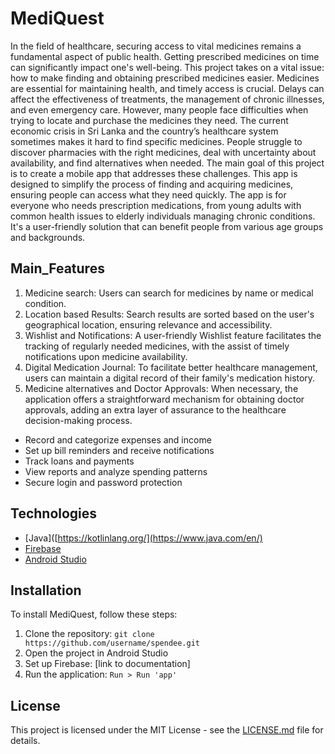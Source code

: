 # MediQuest

In the field of healthcare, securing access to vital medicines remains a fundamental aspect of public health. Getting prescribed medicines on time can significantly impact one's well-being. This project takes on a vital issue: how to make finding and obtaining prescribed medicines easier.
Medicines are essential for maintaining health, and timely access is crucial. Delays can affect the effectiveness of treatments, the management of chronic illnesses, and even emergency care. However, many people face difficulties when trying to locate and purchase the medicines they need. The current economic crisis in Sri Lanka and the country’s healthcare system sometimes makes it hard to find specific medicines. People struggle to discover pharmacies with the right medicines, deal with uncertainty about availability, and find alternatives when needed.
The main goal of this project is to create a mobile app that addresses these challenges. This app is designed to simplify the process of finding and acquiring medicines, ensuring people can access what they need quickly. The app is for everyone who needs prescription medications, from young adults with common health issues to elderly individuals managing chronic conditions. It's a user-friendly solution that can benefit people from various age groups and backgrounds.


## Main_Features
1. Medicine search: Users can search for medicines by name or medical condition.
2. Location based Results: Search results are sorted based on the user's geographical location, ensuring relevance and accessibility.
3. Wishlist and Notifications: A user-friendly Wishlist feature facilitates the tracking of regularly needed medicines, with the assist of timely notifications upon medicine availability.
4. Digital Medication Journal: To facilitate better healthcare management, users can maintain a digital record of their family's medication history.
5. Medicine alternatives and Doctor Approvals: When necessary, the application offers a straightforward mechanism for obtaining doctor approvals, adding an extra layer of assurance to the healthcare decision-making process.

- Record and categorize expenses and income
- Set up bill reminders and receive notifications
- Track loans and payments
- View reports and analyze spending patterns
- Secure login and password protection

## Technologies

- [Java]([https://kotlinlang.org/](https://www.java.com/en/)
- [Firebase](https://firebase.google.com/)
- [Android Studio](https://developer.android.com/studio)

## Installation

To install MediQuest, follow these steps:

1. Clone the repository: `git clone https://github.com/username/spendee.git`
2. Open the project in Android Studio
3. Set up Firebase: [link to documentation]
4. Run the application: `Run > Run 'app'`


## License

This project is licensed under the MIT License - see the [LICENSE.md](LICENSE.md) file for details.

